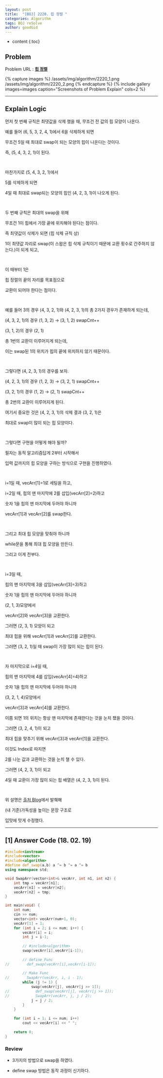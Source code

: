 ```yaml
---
layout: post
title:  "[BOJ] 2220. 힙 정렬 "
categories: Algorithm
tags: BOJ reSolve
author: goodGid
---
```

* content
{:toc}


## Problem 
Problem URL : **[힙 정렬](https://www.acmicpc.net/problem/2220)**

{% capture images %}
    /assets/img/algorithm/2220_1.png
    /assets/img/algorithm/2220_2.png
{% endcapture %}
{% include gallery images=images caption="Screenshots of Problem Explain" cols=2 %}

---







## Explain Logic

먼저 첫 번째 규칙은 최댓값을 삭제 했을 때, 무조건 전 값의 힙 모양이 나온다.

예를 들어 (6, 5, 3, 2, 4, 1)에서 6을 삭제하게 되면 

무조건 5일 때 최대로 swap이 되는 모양의 힙이 나온다는 것이다.

즉, (5, 4, 3, 2, 1)이 된다.

<br>

마찬가지로 (5, 4, 3, 2, 1)에서 

5를 삭제하게 되면 

4일 때 최대로 swap되는 모양의 힙인 (4, 2, 3, 1)이 나오게 된다.

<br>

두 번째 규칙은 최대의 swap을 위해 

무조건 1이 힙에서 가장 끝에 위치해야 된다는 점이다.

즉 최댓값이 삭제가 되면 (힙 삭제 규칙 상) 

1이 최댓값 자리로 swap(이 스왑은 힙 삭제 규칙이기 때문에 교환 횟수로 간주하지 않는다.)이 되게 되고, 

<br>

이 때부터 1은 

힙 정렬의 끝의 자리를 목표점으로 

교환이 되어야 한다는 점이다.

<br>

예를 들어 3의 경우 (4, 3, 2, 1)와 (4, 2, 3, 1)의 총 2가지 경우가 존재하게 되는데,

(4, 3, 2, 1)의 경우 (1, 3, 2) → (3, 1, 2) swapCnt++

(3, 1, 2)의 경우 (2, 1)

총 1번의 교환이 이루어지게 되는데, 

이는 swap된 1의 위치가 힙의 끝에 위치하지 않기 때문이다.

<br>

그렇다면 (4, 2, 3, 1)의 경우를 보자.

(4, 2, 3, 1)의 경우 (1, 2, 3) → (3, 2, 1) swapCnt++

(3, 2, 1)의 경우 (1, 2) → (2, 1) swapCnt++

총 2번의 교환이 이루어지게 된다. 

여기서 중요한 것은 (4, 2, 3, 1)의 삭제 결과 (3, 2, 1)은

최대로 swap이 많이 되는 힙 모양이다.

<br> 

그렇다면 구현을 어떻게 해야 될까?

필자는 동적 알고리즘답게 2부터 시작해서 

입력 값까지의 힙 모양을 구하는 방식으로 구현을 진행하였다.

<br>

i=1일 때, vecArr[1]=1로 세팅을 하고,

i=2일 때, 힙의 맨 마지막에 2를 삽입(vecArr[2]=2)하고 

숫자 1을 힙의 맨 마지막에 두어야 하니까 

vecArr[1]과 vecArr[2]를 swap한다.

<br>

그리고 최대 힙 모양을 맞춰야 하니까 

while문을 통해 최대 힙 모양을 만든다.

그리고 이게 전부다.

<br>

i=3일 때, 

힙의 맨 마지막에 3을 삽입(vecArr[3]=3)하고 

숫자 1을 힙의 맨 마지막에 두어야 하니까 

(2, 1, 3)모양에서 

vecArr[2]와 vecArr[3]을 교환한다. 

그러면 (2, 3, 1) 모양이 되고 

최대 힙을 위해 vecArr[1]과 vecArr[2]를 교환한다. 

그러면 (3, 2, 1)일 때 swap이 가장 많이 되는 힙이 된다.

<br>

자 마지막으로 i=4일 때, 

힙의 맨 마지막에 4를 삽입(vecArr[4]=4)하고 

숫자 1을 힙의 맨 마지막에 두어야 하니까 

(3, 2, 1, 4)모양에서 

vecArr[3]과 vecArr[4]를 교환한다. 

이쯤 되면 1의 위치는 항상 맨 마지막에 존재한다는 것을 눈치 챘을 것이다.

그러면 (3, 2, 4, 1)이 되고 

최대 힙을 맞추기 위해 vecArr[3]과 vecArr[1]을 교환한다.

이것도 Index로 따지면 

2를 나눈 값과 교환하는 것을 눈치 챌 수 있다. 

그러면 (4, 2, 3, 1)이 되고 

4일 때 교환이 가장 많이 되는 힙 배열은 (4, 2, 3, 1)이 된다.

<br>

위 설명은 [출처 Blog](http://vvshinevv.tistory.com/23)에서 발췌해 
 
(내 기준)가독성을 높이는 문장 구조로 

입맛에 맛게 수정했다.

---


## [1] Answer Code (18. 02. 19)

``` cpp
#include<iostream>
#include<vector>
#include<algorithm>
#define def_swap(a,b) a ^= b ^= a ^= b
using namespace std;

void SwapArr(vector<int>& vecArr, int n1, int n2) {
    int tmp = vecArr[n1];
    vecArr[n1] = vecArr[n2];
    vecArr[n2] = tmp;
}

int main(void) {
    int num;
    cin >> num;
    vector<int> vecArr(num+1, 0);
    vecArr[1] = 1;
    for (int i = 2; i <= num; i++) {
        vecArr[i] = i;
        int j = i-1;
  
        // #include<algorithm>
        swap(vecArr[i],vecArr[i-1]);
        
        // define Func
//        def_swap(vecArr[i],vecArr[i-1]);
        
        // Make Func
//        SwapArr(vecArr, i, i - 1);
        while (j != 1) {
            swap(vecArr[j], vecArr[j >> 1]);
//            def_swap(vecArr[j], vecArr[j >> 1]);
//            SwapArr(vecArr, j, j / 2);
            j = j / 2;
        }
    }
    
    for (int i = 1; i <= num; i++)
        cout << vecArr[i] << " ";
    
    return 0;
}
```

### Review

* 3가지의 방법으로 swap을 하였다.

* define swap 방법은 동작 과정이 신기하다. 

